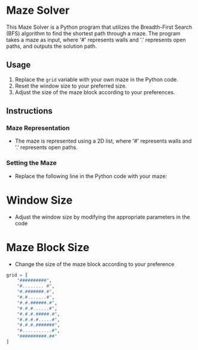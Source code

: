 # Maze Solver

This Maze Solver is a Python program that utilizes the Breadth-First Search (BFS) algorithm to find the shortest path through a maze. The program takes a maze as input, where '#' represents walls and '.' represents open paths, and outputs the solution path.

## Usage

1. Replace the `grid` variable with your own maze in the Python code.
2. Reset the window size to your preferred size.
3. Adjust the size of the maze block according to your preferences.

## Instructions

### Maze Representation

- The maze is represented using a 2D list, where '#' represents walls and '.' represents open paths.

### Setting the Maze

- Replace the following line in the Python code with your maze:

# Window Size
- Adjust the window size by modifying the appropriate parameters in the code

# Maze Block Size
- Change the size of the maze block according to your preference

```python
grid = [
    "##########",
    "#........ #",
    "#.#######.#",
    "#.#.......#",
    "#.#.######.#",
    "#.#.#......#",
    "#.#.#.#####.#",
    "#.#.#.#.....#",
    "#.#.#.#######",
    "#...........#",
    "##########.##"
]




